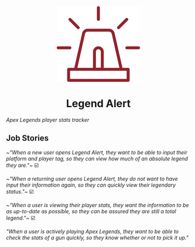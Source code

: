 <p align="center">
  <img src="./.github/siren-icon.svg" width="228" alt="Siren by Mohamad Arif Prasetyo from the Noun Project"/>
</p>
<h1 align="center">Legend Alert</h1>

_Apex Legends player stats tracker_


## Job Stories
_~"When a new user opens Legend Alert, they want to be able to input their platform and player tag, so they can view how much of an absolute legend they are."~_ ☑️

_~"When a returning user opens Legend Alert, they do not want to have input their information again, so they can quickly view their legendary status."~_ ☑️

_~"When a user is viewing their player stats, they want the information to be as up-to-date as possible, so they can be assured they are still a total legend."~_ ☑️

_"When a user is actively playing Apex Legends, they want to be able to check the stats of a gun quickly, so they know whether or not to pick it up."_
